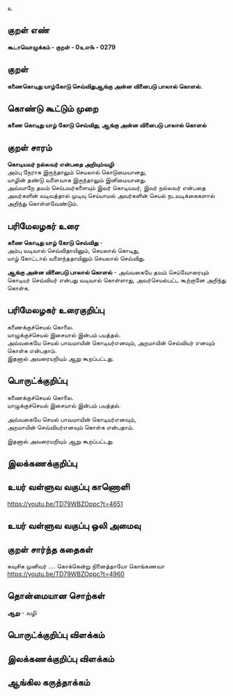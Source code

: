 உ

## குறள் எண் 

**கூடாவொழுக்கம் - குறள் - 0உஎ௯ - 0279**  

## குறள் 

**கணைகொடிது யாழ்கோடு செவ்விதுஆங்கு அன்ன 
வினைபடு பாலால் கொளல்.**  

## கொண்டு கூட்டும் முறை

**கணை கொடிது யாழ் கோடு செவ்விது, ஆங்கு அன்ன வினைபடு பாலால் கொளல்**  

## குறள் சாரம் 

**கொடியவர் நல்லவர் என்பதை அறியும்வழி**  
அம்பு நேராக இருந்தாலும் செயலால் கொடுமையானது,  
யாழின் தண்டு வளைவாக இருந்தாலும் இனிமையானது.  
அவ்வாறே தவம் செய்பவர்களையும் இவர் கொடியவர், இவர் நல்லவர் என்பதை அவர்களின் வடிவத்தால் முடிவு செய்யாமல் அவர்களின் செயல் நடவடிக்கைகளால் அறிந்து கொள்ளவேண்டும்.  

## பரிமேலழகர் உரை

**கணை கொடிது யாழ் கோடு செவ்விது** -   
அம்பு வடிவால் செவ்விதாயினும், செயலால் கொடிது,  
யாழ் கோட்டால் வளைந்ததாயினும் செயலால் செவ்விது.   

**ஆங்கு அன்ன வினைபடு பாலால் கொளல்** - அவ்வகையே தவம் செய்வோரையும் கொடியர் செவ்வியர் என்பது வடிவால் கொள்ளாது, அவர்செயல்பட்ட கூற்றானே அறிந்து கொள்க.   

## பரிமேலழகர் உரைகுறிப்பு   

கணைக்குச்செயல் கொலை.  
யாழுக்குச்செயல் இசையால் இன்பம் பயத்தல்.  
அவ்வகையே செயல் பாவமாயின் கொடியர்எனவும், அறமாயின் செவ்வியர் எனவும் கொள்க என்பதாம்.  
இதனால் அவரையறியும் ஆறு கூறப்பட்டது.    

## பொருட்க்குறிப்பு 

கணைக்குச்செயல் கொலை.  
யாழுக்குச்செயல் இசையால் இன்பம் பயத்தல்.  

அவ்வகையே செயல் பாவமாயின் கொடியர்எனவும்,   
அறமாயின் செவ்வியர்எனவும் கொள்க என்பதாம்.    

இதனால் அவரையறியும் ஆறு கூறப்பட்டது.     

## இலக்கணக்குறிப்பு  


## உயர் வள்ளுவ வகுப்பு காணொளி

https://youtu.be/TD79WBZOppc?t=4651

## உயர் வள்ளுவ வகுப்பு ஒலி அமைவு 

 
## குறள் சார்ந்த கதைகள் 

கவுசிக  முனிவர் .... கொக்கென்று நினைத்தாயோ கொங்கணவா  
https://youtu.be/TD79WBZOppc?t=4960

## தொன்மையான சொற்கள்

**ஆறு** - வழி   

## பொருட்க்குறிப்பு விளக்கம்


## இலக்கணக்குறிப்பு விளக்கம்


## ஆங்கில கருத்தாக்கம் 


